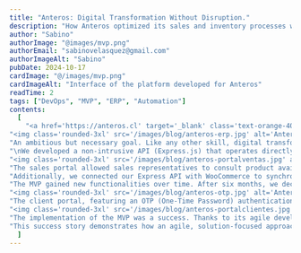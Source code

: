 ```yaml
---
title: "Anteros: Digital Transformation Without Disruption."
description: "How Anteros optimized its sales and inventory processes with a lightweight, non-intrusive solution."
author: "Sabino"
authorImage: "@images/mvp.png"
authorEmail: "sabinovelasquez@gmail.com"
authorImageAlt: "Sabino"
pubDate: 2024-10-17
cardImage: "@/images/mvp.png"
cardImageAlt: "Interface of the platform developed for Anteros"
readTime: 2
tags: ["DevOps", "MVP", "ERP", "Automation"]
contents:
  [
    "<a href='https://anteros.cl' target='_blank' class='text-orange-400'>Anteros S.A.</a>, a leading company in the industrial machinery import sector, faced a critical challenge: digitizing and optimizing its sales processes without replacing its core system, a functional but outdated Manager ERP. The initial need was clear: to create a lightweight platform that could interact with this ERP, thus facilitating the work of the sales team in the field, particularly in the forestry sector.\n",
"<img class='rounded-3xl' src='/images/blog/anteros-erp.jpg' alt='Anteros ERP' class='rounded-3xl' />",
"An ambitious but necessary goal. Like any other skill, digital transformation requires constant effort. As a result of an audit, we proposed a low-risk solution as the first stage of the project: an <a class='text-orange-400' href='https://fuix.cl/en/services/mvp' target='_blank'>MVP (Minimum Viable Product)</a>.\n\n<span class='text-3xl'>The strategy was to enable the sales team to access the ERP from the field to check products and create quotes.</span>",
"\nWe developed a non-intrusive API (Express.js) that operates directly with the ERP, along with a portal featuring exclusive authentication for sales representatives.\n",
"<img class='rounded-3xl' src='/images/blog/anteros-portalventas.jpg' alt='Anteros Sales Portal' class='rounded-3xl' />",
"The sales portal allowed sales representatives to consult product availability, prices, discounts, and create order notes directly from the platform in real time.\n",
"Additionally, we connected our Express API with WooCommerce to synchronize stock, prices, images, and attachments (manuals, schematics, etc.), automating Marketing tasks.\n",
"The MVP gained new functionalities over time. After six months, we decided to share these features with Anteros' customers through a client portal.\n",
"<img class='rounded-3xl' src='/images/blog/anteros-otp.jpg' alt='Anteros Client Portal' class='rounded-3xl' />",
"The client portal, featuring an OTP (One-Time Password) authentication system linked to the Manager ERP email, allowed clients to independently review their purchases, order statuses, and quotes.\n",
"<img class='rounded-3xl' src='/images/blog/anteros-portalclientes.jpg' alt='Anteros Client Portal' class='rounded-3xl' />",
"The implementation of the MVP was a success. Thanks to its agile development and non-intrusive integration, Anteros was able to digitize its processes without interrupting daily operations. The new platform improved the sales team's mobility, increased efficiency in order note creation, and enhanced customer satisfaction by providing transparent access to their information.\n",
"This success story demonstrates how an agile, solution-focused approach can modernize critical business processes without replacing existing systems. Fuix continues collaborating with Anteros in new stages to expand the platform's functionalities, incorporating more tools for automation and optimization in future phases.",
  ]
---
```

